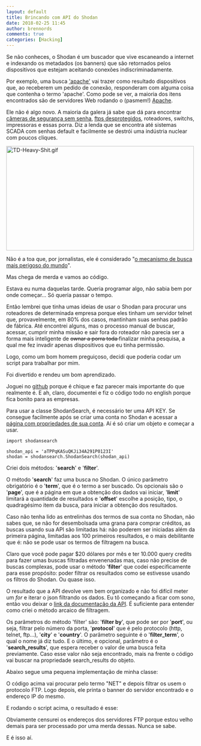 ```yaml
---
layout: default
title: Brincando com API do Shodan
date: 2018-02-25 11:45
author: brennords
comments: true
categories: [Hacking]
---
```

Se não conheces, o Shodan é um buscador que vive escaneando a internet e indexando os metadados (os banners) que são retornados pelos dispositivos que estejam aceitando conexões indiscriminadamente.

Por exemplo, uma busca <a href="https://www.shodan.io/search?query=apache" target="_blank" rel="noopener">'apache'</a> vai trazer como resultado dispositivos que, ao receberem um pedido de conexão, responderam com alguma coisa que contenha o termo 'apache'. Como pode se ver, a maioria dos itens encontrados são de servidores Web rodando o (pasmem!) <a href="https://pt.wikipedia.org/wiki/Servidor_Apache" target="_blank" rel="noopener">Apache</a>.

Ele não é algo novo. A maioria da galera já sabe que dá para encontrar <a href="https://www.shodan.io/explore/tag/webcam" target="_blank" rel="noopener">câmeras de segurança sem senha</a>, <a href="https://www.shodan.io/explore/tag/ftp" target="_blank" rel="noopener">ftps desprotegidos</a>, roteadores, switchs, impressoras e essas porra. Diz a lenda que se encontra até sistemas SCADA com senhas default e facilmente se destrói uma indústria nuclear com poucos cliques.

<img class=" size-full wp-image-1555 aligncenter" src="https://brenn0.files.wordpress.com/2018/02/td-heavy-shit.gif" alt="TD-Heavy-Shit.gif" width="500" height="278" />

Não é a toa que, por jornalistas, ele é considerado "<a href="https://www.vice.com/pt_br/article/mgqgzx/o-shodan-e-realmente-o-mecanismo-de-busca-mais-perigoso-do-mundo" target="_blank" rel="noopener">o mecanismo de busca mais perigoso do mundo</a>".

Mas chega de merda e vamos ao código.

Estava eu numa daquelas tarde. Queria programar algo, não sabia bem por onde começar... Só queria passar o tempo.

Então lembrei que tinha umas ideias de usar o Shodan para procurar uns roteadores de determinada empresa porque eles tinham um servidor telnet que, provavelmente, em 80% dos casos, mantinham suas senhas padrão de fábrica. Até encontrei alguns, mas o processo manual de buscar, acessar, cumprir minha missão e sair fora do roteador não parecia ser a forma mais inteligente de <del>ownar a porra toda </del>finalizar minha pesquisa, a qual me fez invadir apenas dispositivos que eu tinha permissão.

Logo, como um bom homem preguiçoso, decidi que poderia codar um script para trabalhar por mim.

Foi divertido e rendeu um bom aprendizado.

Joguei no <a href="https://github.com/brerodrigues/shodan-search" target="_blank" rel="noopener">github</a> porque é chique e faz parecer mais importante do que realmente é. E ah, claro, documentei e fiz o código todo no english porque fica bonito para as empresas.

<script src="https://gist.github.com/brerodrigues/2e014019ce835f913ee5500021ae04d6.js"></script>

Para usar a classe ShodanSearch, é necessário ter uma API KEY. Se consegue facilmente após se criar uma conta no Shodan e acessar a <a href="https://account.shodan.io/" target="_blank" rel="noopener">página com propriedades de sua conta</a>. Aí é só criar um objeto e começar a usar.

```
import shodansearch

shodan_api = 'aTPPqKASuQKJi34A291P0123I'
shodan = shodansearch.ShodanSearch(shodan_api)
```

Criei dois métodos: '<strong>search</strong>' e '<strong>filter</strong>'.

O método '<strong>search</strong>' faz uma busca no Shodan. O único parâmetro obrigatório é o '<strong>term</strong>', que é o termo a ser buscado. Os opcionais são o '<strong>page</strong>', que é a página em que a obtenção dos dados vai iniciar, '<strong>limit</strong>' limitará a quantidade de resultados e '<strong>offset</strong>' escolhe a posição, tipo, o quadragésimo item da busca, para iniciar a obtenção dos resultados.

Caso não tenha lido as entrelinhas dos termos de sua conta no Shodan, não sabes que, se não for desembolsada uma grana para comprar créditos, as buscas usando sua API são limitadas há: não poderem ser iniciadas além da primeira página, limitadas aos 100 primeiros resultados, e o mais debilitante que é: não se pode usar os termos de filtragem na busca.

Claro que você pode pagar $20 dólares por mês e ter 10.000 query credits para fazer umas buscas filtradas envenenadas mas, caso não precise de buscas complexas, pode usar o método '<strong>filter</strong>' que codei especificamente para esse propósito: poder filtrar os resultados como se estivesse usando os filtros do Shodan. Ou quase isso.

O resultado que a API devolve vem bem organizado e não foi difícil meter um <em>for</em> e iterar o json filtrando os dados. Eu tô começando a ficar com sono, então vou deixar o <a href="https://developer.shodan.io/api" target="_blank" rel="noopener">link da documentação da API</a>. É suficiente para entender como criei o método arcaico de filtragem.

Os parâmetros do método 'filter' são: '<strong>filter by</strong>', que pode ser por '<strong>port</strong>', ou seja, filtrar pelo número da porta, '<strong>protocol</strong>' que é pelo protocolo (http, telnet, ftp...), '<strong>city</strong>' e '<strong>country</strong>'. O parâmetro seguinte é o '<strong>filter_term</strong>', o qual o nome já diz tudo. E o último, e opcional, parâmetro é o '<strong>search_results</strong>', que espera receber o valor de uma busca feita previamente. Caso esse valor não seja encontrado, mais na frente o código vai buscar na propriedade search_results do objeto.

Abaixo segue uma pequena implementação de minha classe:

<script src="https://gist.github.com/anonymous/8776c55f1ff210717e3fba1ad80c1a1d.js"></script>

O código acima vai procurar pelo termo "NET" e depois filtrar os usem o protocolo FTP. Logo depois, ele printa o banner do servidor encontrado e o endereço IP do mesmo.

E rodando o script acima, o resultado é esse:

<script src="https://gist.github.com/anonymous/40e8e2c8a191980acd2bc357bc046b3c.js"></script>

Obviamente censurei os endereços dos servidores FTP porque estou velho demais para ser processado por uma merda dessas. Nunca se sabe.

E é isso aí.
